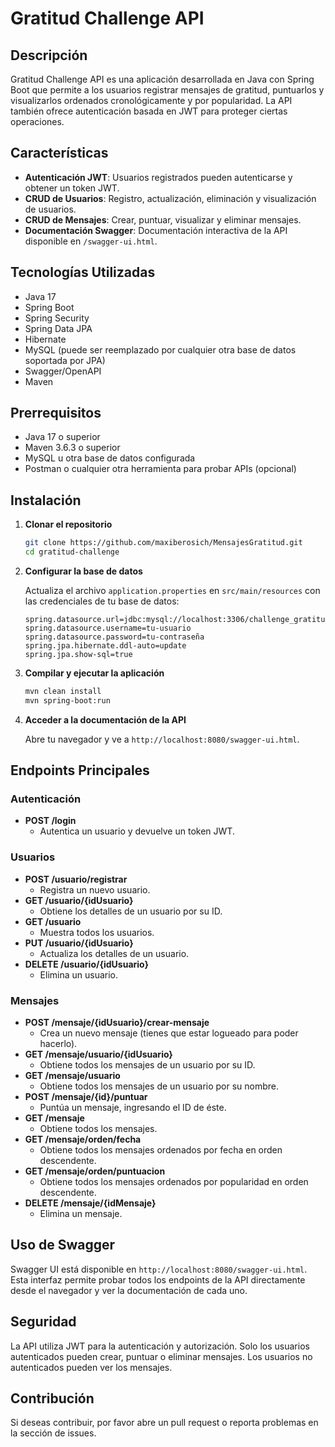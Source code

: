 # Gratitud Challenge API

## Descripción

Gratitud Challenge API es una aplicación desarrollada en Java con Spring Boot que permite a los usuarios registrar mensajes de gratitud, puntuarlos y visualizarlos ordenados cronológicamente y por popularidad. La API también ofrece autenticación basada en JWT para proteger ciertas operaciones.

## Características

- **Autenticación JWT**: Usuarios registrados pueden autenticarse y obtener un token JWT.
- **CRUD de Usuarios**: Registro, actualización, eliminación y visualización de usuarios.
- **CRUD de Mensajes**: Crear, puntuar, visualizar y eliminar mensajes.
- **Documentación Swagger**: Documentación interactiva de la API disponible en `/swagger-ui.html`.

## Tecnologías Utilizadas

- Java 17
- Spring Boot
- Spring Security
- Spring Data JPA
- Hibernate
- MySQL (puede ser reemplazado por cualquier otra base de datos soportada por JPA)
- Swagger/OpenAPI
- Maven

## Prerrequisitos

- Java 17 o superior
- Maven 3.6.3 o superior
- MySQL u otra base de datos configurada
- Postman o cualquier otra herramienta para probar APIs (opcional)

## Instalación

1. **Clonar el repositorio**

    ```bash
    git clone https://github.com/maxiberosich/MensajesGratitud.git
    cd gratitud-challenge
    ```

2. **Configurar la base de datos**

    Actualiza el archivo `application.properties` en `src/main/resources` con las credenciales de tu base de datos:

    ```properties
    spring.datasource.url=jdbc:mysql://localhost:3306/challenge_gratitud
    spring.datasource.username=tu-usuario
    spring.datasource.password=tu-contraseña
    spring.jpa.hibernate.ddl-auto=update
    spring.jpa.show-sql=true
    ```

3. **Compilar y ejecutar la aplicación**

    ```bash
    mvn clean install
    mvn spring-boot:run
    ```

4. **Acceder a la documentación de la API**

    Abre tu navegador y ve a `http://localhost:8080/swagger-ui.html`.

## Endpoints Principales

### Autenticación

- **POST /login**
    - Autentica un usuario y devuelve un token JWT.

### Usuarios

- **POST /usuario/registrar**
    - Registra un nuevo usuario.
- **GET /usuario/{idUsuario}**
    - Obtiene los detalles de un usuario por su ID.
- **GET /usuario**
    - Muestra todos los usuarios.
- **PUT /usuario/{idUsuario}**
    - Actualiza los detalles de un usuario.
- **DELETE /usuario/{idUsuario}**
    - Elimina un usuario.

### Mensajes

- **POST /mensaje/{idUsuario}/crear-mensaje**
    - Crea un nuevo mensaje (tienes que estar logueado para poder hacerlo).
- **GET /mensaje/usuario/{idUsuario}**
    - Obtiene todos los mensajes de un usuario por su ID.
- **GET /mensaje/usuario**
    - Obtiene todos los mensajes de un usuario por su nombre.
- **POST /mensaje/{id}/puntuar**
    - Puntúa un mensaje, ingresando el ID de éste.
- **GET /mensaje**
    - Obtiene todos los mensajes.
- **GET /mensaje/orden/fecha**
    - Obtiene todos los mensajes ordenados por fecha en orden descendente.
- **GET /mensaje/orden/puntuacion**
    - Obtiene todos los mensajes ordenados por popularidad en orden descendente.
- **DELETE /mensaje/{idMensaje}**
    - Elimina un mensaje.

## Uso de Swagger

Swagger UI está disponible en `http://localhost:8080/swagger-ui.html`. Esta interfaz permite probar todos los endpoints de la API directamente desde el navegador y ver la documentación de cada uno.

## Seguridad

La API utiliza JWT para la autenticación y autorización. Solo los usuarios autenticados pueden crear, puntuar o eliminar mensajes. Los usuarios no autenticados pueden ver los mensajes.

## Contribución

Si deseas contribuir, por favor abre un pull request o reporta problemas en la sección de issues.
